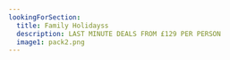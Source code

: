 ```yaml
---
lookingForSection:
  title: Family Holidayss
  description: LAST MINUTE DEALS FROM £129 PER PERSON
  image1: pack2.png
---
```

